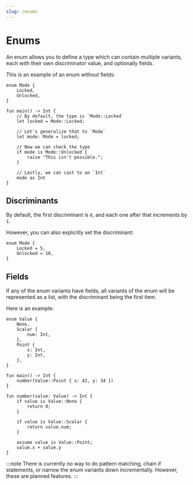 ```yaml
---
slug: /enums
---
```


# Enums

An enum allows you to define a type which can contain multiple variants, each with their own discriminator value, and optionally fields.

This is an example of an enum without fields:

```rue
enum Mode {
    Locked,
    Unlocked,
}

fun main() -> Int {
    // By default, the type is `Mode::Locked`
    let locked = Mode::Locked;

    // Let's generalize that to `Mode`
    let mode: Mode = locked;

    // Now we can check the type
    if mode is Mode::Unlocked {
        raise "This isn't possible.";
    }

    // Lastly, we can cast to an `Int`
    mode as Int
}
```

## Discriminants

By default, the first discriminant is `0`, and each one after that increments by `1`.

However, you can also explicitly set the discriminant:

```rue
enum Mode {
    Locked = 5,
    Unlocked = 10,
}
```

## Fields

If any of the enum variants have fields, all variants of the enum will be represented as a list, with the discriminant being the first item.

Here is an example:

```rue
enum Value {
    None,
    Scalar {
        num: Int,
    },
    Point {
        x: Int,
        y: Int,
    },
}

fun main() -> Int {
    number(Value::Point { x: 42, y: 34 })
}

fun number(value: Value) -> Int {
    if value is Value::None {
        return 0;
    }

    if value is Value::Scalar {
        return value.num;
    }

    assume value is Value::Point;
    value.x + value.y
}
```

:::note
There is currently no way to do pattern matching, chain if statements, or narrow the enum variants down incrementally. However, these are planned features.
:::
